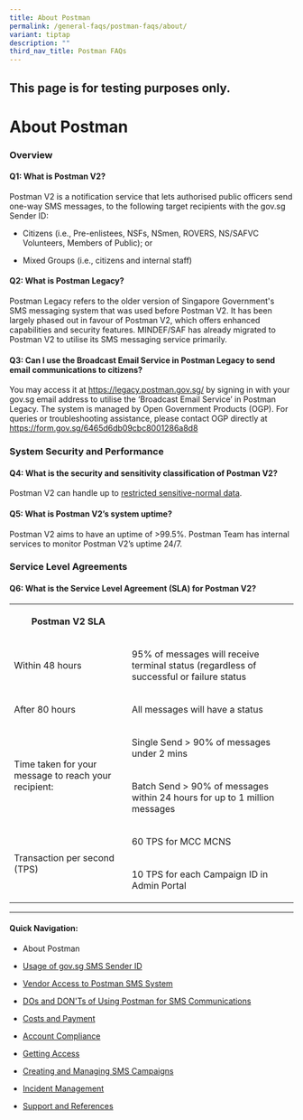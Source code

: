 ```yaml
---
title: About Postman
permalink: /general-faqs/postman-faqs/about/
variant: tiptap
description: ""
third_nav_title: Postman FAQs
---
```

<h2>This page is for testing purposes only.</h2>
<h1><strong>About Postman</strong></h1>
<h3><strong>Overview</strong></h3>
<h4>Q1: What is Postman V2?</h4>
<p>Postman V2 is a notification service that lets authorised public officers
send one-way SMS messages, to the following target recipients with the
gov.sg Sender ID:</p>
<ul data-tight="true" class="tight">
<li>
<p>Citizens (i.e., Pre-enlistees, NSFs, NSmen, ROVERS, NS/SAFVC Volunteers,
Members of Public); or</p>
</li>
<li>
<p>Mixed Groups (i.e., citizens and internal staff)</p>
</li>
</ul>
<h4>Q2: What is Postman Legacy?</h4>
<p>Postman Legacy refers to the older version of Singapore Government's SMS
messaging system that was used before Postman V2. It has been largely phased
out in favour of Postman V2, which offers enhanced capabilities and security
features. MINDEF/SAF has already migrated to Postman V2 to utilise its
SMS messaging service primarily.</p>
<h4>Q3: Can I use the Broadcast Email Service in Postman Legacy to send email communications to citizens?</h4>
<p>You may access it at <a href="https://legacy.postman.gov.sg/" rel="noopener noreferrer nofollow" target="_blank">https://legacy.postman.gov.sg/</a> by
signing in with your gov.sg email address to utilise the ‘Broadcast Email
Service’ in Postman Legacy. The system is managed by Open Government Products
(OGP). For queries or troubleshooting assistance, please contact OGP directly
at <a href="https://form.gov.sg/6465d6db09cbc8001286a8d8" rel="noopener noreferrer nofollow" target="_blank">https://form.gov.sg/6465d6db09cbc8001286a8d8</a>
</p>
<p></p>
<h3><strong>System Security and Performance</strong></h3>
<h4>Q4: What is the security and sensitivity classification of Postman V2?</h4>
<p>Postman V2 can handle up to <a href="https://postman-v2.guides.gov.sg/#what-types-of-data-can-postman-handle" rel="noopener nofollow" target="_blank">restricted sensitive-normal data</a>.</p>
<h4>Q5: What is Postman V2’s system uptime?</h4>
<p>Postman V2 aims to have an uptime of &gt;99.5%. Postman Team has internal
services to monitor Postman V2’s uptime 24/7.</p>
<h3><strong>Service Level Agreements</strong></h3>
<h4>Q6: What is the Service Level Agreement (SLA) for Postman V2?</h4>
<table style="minWidth: 50px">
<colgroup>
<col>
<col>
</colgroup>
<tbody>
<tr>
<th rowspan="1" colspan="1">
<p>Postman V2 SLA</p>
</th>
<th rowspan="1" colspan="1">
<p></p>
</th>
</tr>
<tr>
<td rowspan="1" colspan="1">
<p>Within 48 hours</p>
</td>
<td rowspan="1" colspan="1">
<p>95% of messages will receive terminal status (regardless of successful
or failure status</p>
</td>
</tr>
<tr>
<td rowspan="1" colspan="1">
<p>After 80 hours</p>
</td>
<td rowspan="1" colspan="1">
<p>All messages will have a status</p>
</td>
</tr>
<tr>
<td rowspan="2" colspan="1">
<p>Time taken for your message to reach your recipient:</p>
</td>
<td rowspan="1" colspan="1">
<p>Single Send &gt; 90% of messages under 2 mins</p>
</td>
</tr>
<tr>
<td rowspan="1" colspan="1">
<p>Batch Send &gt; 90% of messages within 24 hours for up to 1 million messages</p>
</td>
</tr>
<tr>
<td rowspan="2" colspan="1">
<p>Transaction per second (TPS)</p>
</td>
<td rowspan="1" colspan="1">
<p>60 TPS for MCC MCNS</p>
</td>
</tr>
<tr>
<td rowspan="1" colspan="1">
<p>10 TPS for each Campaign ID in Admin Portal</p>
</td>
</tr>
</tbody>
</table>
<hr>
<h4>Quick Navigation:</h4>
<ul data-tight="true" class="tight">
<li>
<p>About Postman</p>
</li>
<li>
<p><a href="/general-faqs/postman-faqs/usage-of-govsg-sms-sender-id/" rel="noopener nofollow" target="_blank">Usage of gov.sg SMS Sender ID</a>
</p>
</li>
<li>
<p><a href="/general-faqs/postman-faqs/vendor-access-to-postman-sms-system/" rel="noopener nofollow" target="_blank">Vendor Access to Postman SMS System</a>
</p>
</li>
<li>
<p><a href="/general-faqs/postman-faqs/dos-and-don-ts-of-using-postman-for-sms-communications/" rel="noopener nofollow" target="_blank">DOs and DON'Ts of Using Postman for SMS Communications</a>
</p>
</li>
<li>
<p><a href="/general-faqs/postman-faqs/costs-and-payment/" rel="noopener nofollow" target="_blank">Costs and Payment</a>
</p>
</li>
<li>
<p><a href="/general-faqs/postman-faqs/account-compliance/" rel="noopener nofollow" target="_blank">Account Compliance</a>
</p>
</li>
<li>
<p><a href="/general-faqs/postman-faqs/getting-access/" rel="noopener nofollow" target="_blank">Getting Access</a>
</p>
</li>
<li>
<p><a href="/general-faqs/postman-faqs/creating-and-managing-sms-campaigns/" rel="noopener nofollow" target="_blank">Creating and Managing SMS Campaigns</a>
</p>
</li>
<li>
<p><a href="/general-faqs/postman-faqs/incident-management/" rel="noopener nofollow" target="_blank">Incident Management</a>
</p>
</li>
<li>
<p><a href="/general-faqs/postman-faqs/support-and-references/" rel="noopener nofollow" target="_blank">Support and References</a>
</p>
</li>
</ul>
<p></p>